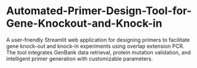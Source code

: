 # Automated-Primer-Design-Tool-for-Gene-Knockout-and-Knock-in
A user-friendly Streamlit web application for designing primers to facilitate gene knock-out and knock-in experiments using overlap extension PCR. The tool integrates GenBank data retrieval, protein mutation validation, and intelligent primer generation with customizable parameters. 
